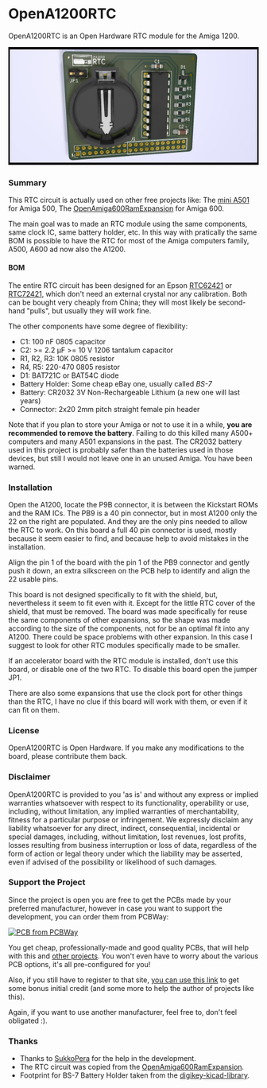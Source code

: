 # OpenA1200RTC
OpenA1200RTC is an Open Hardware RTC module for the Amiga 1200.

![Board](https://raw.githubusercontent.com/screwbreaker/OpenA1200RTC/master/doc/render-top.png)

### Summary
This RTC circuit is actually used on other free projects like:
The [mini A501](http://eab.abime.net/showthread.php?t=85395) for Amiga 500,
The [OpenAmiga600RamExpansion](https://github.com/SukkoPera/OpenAmiga600RamExpansion) for Amiga 600.

The main goal was to made an RTC module using the same components, same clock IC, same battery holder, etc.
In this way with pratically the same BOM is possible to have the RTC for most of the Amiga computers family, A500, A600 ad now also the A1200.

#### BOM
The entire RTC circuit has been designed for an Epson [RTC62421](http://pdf.datasheetcatalog.com/datasheets/90/339927_DS.pdf) or [RTC72421](http://pdf.datasheetcatalog.com/datasheet/epson/RTC-72423.pdf), which don't need an external crystal nor any calibration. Both can be bought very cheaply from China; they will most likely be second-hand "pulls", but usually they will work fine.

The other components have some degree of flexibility:
- C1: 100 nF 0805 capacitor
- C2: >= 2.2 μF >= 10 V 1206 tantalum capacitor
- R1, R2, R3: 10K 0805 resistor
- R4, R5: 220-470 0805 resistor
- D1: BAT721C or BAT54C diode
- Battery Holder: Some cheap eBay one, usually called *BS-7*
- Battery: CR2032 3V Non-Rechargeable Lithium (a new one will last years)
- Connector: 2x20 2mm pitch straight female pin header

Note that if you plan to store your Amiga or not to use it in a while, **you are recommended to remove the battery**. Failing to do this killed many A500+ computers and many A501 expansions in the past. The CR2032 battery used in this project is probably safer than the batteries used in those devices, but still I would not leave one in an unused Amiga. You have been warned.

### Installation
Open the A1200, locate the P9B connector, it is between the Kickstart ROMs and the RAM ICs.
The PB9 is a 40 pin connector, but in most A1200 only the 22 on the right are populated. And they are the only pins needed to allow the RTC to work.
On this board a full 40 pin connector is used, mostly because it seem easier to find, and because help to avoid mistakes in the installation.

Align the pin 1 of the board with the pin 1 of the PB9 connector and gently push it down, an extra silkscreen on the PCB help to identify and align the 22 usable pins.

This board is not designed specifically to fit with the shield, but, nevertheless it seem to fit even with it. Except for the little RTC cover of the shield, that must be removed.
The board was made specifically for reuse the same components of other expansions, so the shape was made according to the size of the components, not for be an optimal fit into any A1200.
There could be space problems with other expansion. In this case I suggest to look for other RTC modules specifically made to be smaller.

If an accelerator board with the RTC module is installed, don't use this board, or disable one of the two RTC.
To disable this board open the jumper JP1.

There are also some expansions that use the clock port for other things than the RTC, I have no clue if this board will work with them, or even if it can fit on them.

### License
OpenA1200RTC is Open Hardware. If you make any modifications to the board, please contribute them back.

### Disclaimer
OpenA1200RTC is provided to you 'as is' and without any express or implied warranties whatsoever with respect to its functionality, operability or use, including, without limitation, any implied warranties of merchantability, fitness for a particular purpose or infringement. We expressly disclaim any liability whatsoever for any direct, indirect, consequential, incidental or special damages, including, without limitation, lost revenues, lost profits, losses resulting from business interruption or loss of data, regardless of the form of action or legal theory under which the liability may be asserted, even if advised of the possibility or likelihood of such damages.

### Support the Project
Since the project is open you are free to get the PCBs made by your preferred manufacturer, however in case you want to support the development, you can order them from PCBWay:

[![PCB from PCBWay](https://www.pcbway.com/project/img/images/frompcbway.png)](https://www.pcbway.com)

You get cheap, professionally-made and good quality PCBs, that will help with this and [other projects](https://www.pcbway.com/project/shareproject/OpenA1200RTC.html). You won't even have to worry about the various PCB options, it's all pre-configured for you!

Also, if you still have to register to that site, [you can use this link](https://www.pcbway.com/setinvite.aspx?inviteid=269036) to get some bonus initial credit (and some more to help the author of projects like this).

Again, if you want to use another manufacturer, feel free to, don't feel obligated :).

### Thanks
- Thanks to [SukkoPera](https://github.com/SukkoPera) for the help in the development.
- The RTC circuit was copied from the [OpenAmiga600RamExpansion](https://github.com/SukkoPera/OpenAmiga600RamExpansion).
- Footprint for BS-7 Battery Holder taken from the [digikey-kicad-library](https://github.com/digikey/digikey-kicad-library).
